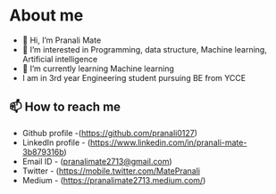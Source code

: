 # About me
- 👋 Hi, I’m Pranali Mate
- 👀 I’m interested in Programming, data structure, Machine learning, Artificial intelligence 
- 🌱 I’m currently learning Machine learning
- I am in 3rd year Engineering student pursuing BE from YCCE
## 📫 How to reach me 
* Github profile -(https://github.com/pranali0127) 
* LinkedIn profile - (https://www.linkedin.com/in/pranali-mate-3b879316b)
* Email ID - (pranalimate2713@gmail.com)
* Twitter - (https://mobile.twitter.com/MatePranali
* Medium - (https://pranalimate2713.medium.com/)


<!---
pranali0127/pranali0127 is a ✨ special ✨ repository because its `README.md` (this file) appears on your GitHub profile.
You can click the Preview link to take a look at your changes.
--->
